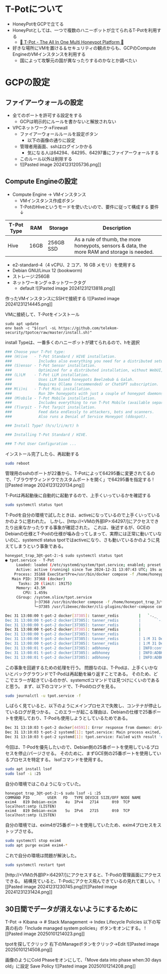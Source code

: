 
# T-Potについて
- HoneyPotをGCPで立てる
- HoneyPotとしては、一つで複数のハニーポットが立てられるT-Potを利用する
	- [🍯 T-Pot - The All In One Multi Honeypot Platform 🐝](https://github.com/telekom-security/tpotce/tree/8465b4e608906b4a8f9f2a22b983b7b900800bd1)
- 好きな場所にVMを置ける＆セキュリティの観点からも、GCPのCompute EngineのVMインスタンスを利用する
	- 国によって攻撃元の国が異なったりするのかなとか調べたい

# GCPの設定

## ファイアーウォールの設定
- 全てのポートを許可する設定をする
	- GCPは明示的にルールを書かないと解放されない
- VPCネットワーク→Firewall
	- ファイアーウォールルールを設定ボタン
		- 以下の画像の通りに設定
	- 管理者用画面、sshはログインかかる
		- 気になる人は64294、64295、64297番にファイアーウォールする
	- このルール以外は削除する
	- ![[Pasted image 20241231205736.png]]

## Compute Engineの設定
- Compute Engine → VMインスタンス
	- VMインスタンス作成ボタン
	- T-PotのHiveというモードを使いたいので、要件に従って構成する
要件↓

| T-Pot Type | RAM  | Storage   | Description                                                                                 |
| ---------- | ---- | --------- | ------------------------------------------------------------------------------------------- |
| Hive       | 16GB | 256GB SSD | As a rule of thumb, the more honeypots, sensors & data, the more RAM and storage is needed. |
- e2-standard-4（4 vCPU、2 コア、16 GB メモリ）を使用する
- Debian GNU/Linux 12 (bookworm)
- ストレージ:256GB
- ネットワーキング→ネットワークタグ
	- default
![[Pasted image 20241231213818.png]]

作ったVMインスタンスにSSHで接続する
![[Pasted image 20241231214445.png]]


VMに接続して、T-Potをインストール
```
sudo apt update
env bash -c "$(curl -sL https://github.com/telekom-security/tpotce/raw/master/install.sh)"
```

install Typeは、一番多くのハニーポットが建てられるので、hを選択
```bash
### Choose your T-Pot type:
### (H)ive   - T-Pot Standard / HIVE installation.
###            Includes also everything you need for a distributed setup with sensors.
### (S)ensor - T-Pot Sensor installation.
###            Optimized for a distributed installation, without WebUI, Elasticsearch and Kibana.
### (L)LM    - T-Pot LLM installation.
###            Uses LLM based honeypots Beelzebub & Galah.
###            Requires Ollama (recommended) or ChatGPT subscription.
### M(i)ni   - T-Pot Mini installation.
###            Run 30+ honeypots with just a couple of honeypot daemons.
### (M)obile - T-Pot Mobile installation.
###            Includes everything to run T-Pot Mobile (available separately).
### (T)arpit - T-Pot Tarpit installation.
###            Feed data endlessly to attackers, bots and scanners.
###            Also runs a Denial of Service Honeypot (ddospot).

### Install Type? (h/s/l/i/m/t) h

### Installing T-Pot Standard / HIVE.

### T-Pot User Configuration ...
```

インストール完了したら、再起動する
```bash
sudo reboot
```

管理用のsshのポートが22番から、T-Potによって64295番に変更されてるので、「ブラウザウィンドウでカスタムポートを開く」で64295番を指定する
![[Pasted image 20241231220134.png]]

T-Potは再起動後に自動的に起動するので、上手くいっているかを確認する
```bash
sudo systemctl status tpot
```

T-Podを自分の環境で試したときは、activeになっているので上手くいっているかのように思われた。
しかし、[http://<VMの外部IP>:64297/]にアクセスできたり出来なかったりする事象が確認された。
これは、後述するが、GCEのDebianの仕様とT-Podの仕様が噛み合ってしまって、実際には正常に動いていないのに、systemctl status tpotではactiveになり、さも動いているかのように見えてしまうという事象である。

```bash
honeypot_trap_3@t-pot-2:~$ sudo systemctl status tpot
● tpot.service - T-Pot
     Loaded: loaded (/etc/systemd/system/tpot.service; enabled; preset: enabled)
     Active: active (running) since Tue 2024-12-31 13:07:43 UTC; 19s ago
    Process: 35168 ExecStartPre=/usr/bin/docker compose -f /home/honeypot_trap_3/tpotce/docker-compose.yml down -v (code=exited, status=0/SUCCESS)
   Main PID: 37368 (docker)
      Tasks: 20 (limit: 19175)
     Memory: 43.5M
        CPU: 1.459s
     CGroup: /system.slice/tpot.service
             ├─37368 /usr/bin/docker compose -f /home/honeypot_trap_3/tpotce/docker-compose.yml up
             └─37385 /usr/libexec/docker/cli-plugins/docker-compose compose -f /home/honeypot_trap_3/tpotce/docker-compose.yml up

Dec 31 13:08:00 t-pot-2 docker[37385]: tanner_redis         |   `-._    `-._`-.__.-'_.-'    _.-'
Dec 31 13:08:00 t-pot-2 docker[37385]: tanner_redis         |       `-._    `-.__.-'    _.-'
Dec 31 13:08:00 t-pot-2 docker[37385]: tanner_redis         |           `-._        _.-'
Dec 31 13:08:00 t-pot-2 docker[37385]: tanner_redis         |               `-.__.-'
Dec 31 13:08:00 t-pot-2 docker[37385]: tanner_redis         |
Dec 31 13:08:00 t-pot-2 docker[37385]: tanner_redis         | 1:M 31 Dec 2024 13:08:00.690 * Server initialized
Dec 31 13:08:00 t-pot-2 docker[37385]: tanner_redis         | 1:M 31 Dec 2024 13:08:00.690 * Ready to accept connections tcp
Dec 31 13:08:01 t-pot-2 docker[37385]: adbhoney             | INFO:config:Loading config from ./_internal/adbhoney.cfg
Dec 31 13:08:01 t-pot-2 docker[37385]: adbhoney             | INFO:ADBHoneypot:Configuration loaded with ['output_log', 'output_json'] as output plugins
Dec 31 13:08:01 t-pot-2 docker[37385]: adbhoney             | INFO:ADBHoneypot:Listening on 0.0.0.0:5555.
```


この事象を回避するための処理を行う。
問題なのは、T-Podは、上手くいかないとバックグラウンドでT-Podは再起動を繰り返すことである。
そのため、どこでエラーが起きているのかが、systemctlコマンドでは見つけにくいのであると思う。
まず、以下のコマンドで、T-Podのログを見る。
```bash
sudo journalctl -u tpot.service -f
```

しばらく見ていると、以下のようにメインプロセスで失敗し、コンテナが停止しているログが見つかる。
このエラーが起こる理由は、Debianの仕様で25番ポートを使用しており、T-Podも使用しようとしているためである。
```bash
Dec 31 13:10:03 t-pot-2 docker[44591]: Error response from daemon: driver failed programming external connectivity on endpoint mailoney (7303cd1b57e19c217baa8f83fdfe1879f2a71c3953cbaae9a411203df4980333): failed to bind port 0.0.0.0:25/tcp: Error starting userland proxy: listen tcp4 0.0.0.0:25: bind: address already in use
Dec 31 13:10:03 t-pot-2 systemd[1]: tpot.service: Main process exited, code=exited, status=1/FAILURE
Dec 31 13:10:03 t-pot-2 systemd[1]: tpot.service: Failed with result 'exit-code'.
```

今回は、T-Podを優先したいので、Debian側の25番ポートを使用しているプロセスを停止/パージさせる。
そのために、まずGCE側の25番ポートを使用しているプロセスを特定する。
lsofコマンドを使用する。
```bash
sudo apt install lsof
sudo lsof -i :25
```

自分の環境ではこのようになっていた。
```
honeypot_trap_3@t-pot-2:~$ sudo lsof -i :25
COMMAND PID        USER   FD   TYPE DEVICE SIZE/OFF NODE NAME
exim4   819 Debian-exim    4u  IPv4   2714      0t0  TCP localhost:smtp (LISTEN)
exim4   819 Debian-exim    5u  IPv6   2715      0t0  TCP localhost:smtp (LISTEN)
```

自分の環境では、exim4が25番ポートを使用していたため、exim4プロセスをストップさせる。
```bash
sudo systemctl stop exim4
sudo apt purge exim4 exim4-*

```

これで自分の環境は問題が解決した。
```bash
sudo systemctl restart tpot
```


[http://<VMの外部IP>:64297/]にアクセスすると、T-Podの管理画面にアクセスできる。
結構見ていると、T-Podにアクセス飛んできているの見れて楽しい。
![[Pasted image 20241231230745.png]]![[Pasted image 20241231231424.png]]


## 30日間でデータが消えないようにするために
T-Pot → Kibana → # Stack Management → Index Lifecycle Policies
以下の写真の右の「Include managed system policies」ボタンをオンにする。
![[Pasted image 20250101214023.png]]

tpotを探してクリック
右下のManageボタンをクリック→Edit
![[Pasted image 20250101214508.png]]

画像のようにCold Phaseをオンにして、「Move data into phase when:30 days old」に設定
Save Policy
![[Pasted image 20250101214208.png]]